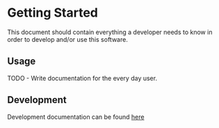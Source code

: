 # Getting Started

This document should contain everything a developer needs to know in order to develop and/or use this software.

## Usage

TODO - Write documentation for the every day user.

## Development

Development documentation can be found [here](./developer.md)